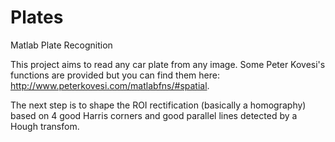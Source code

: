 # Plates
Matlab Plate Recognition

This project aims to read any car plate from any image. Some Peter Kovesi's functions
are provided but you can find them here: http://www.peterkovesi.com/matlabfns/#spatial.

The next step is to shape the ROI rectification (basically a homography) based on 4 good Harris
corners and good parallel lines detected by a Hough transfom.
